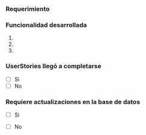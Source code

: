 <!--

PASOS PARA REGISTRAR UN PULL REQUEST
_____________________________________________

1) Escribir el nombre siguiendo estas reglas:
   - Indicar como prefijo el nombre del módulo
   - Si la funcionalidad corresponde a una User Story, el nombre debe coincidir son su título
   - No utilizar la palabra fix ni sus derivados

   Ejemplo: CITAS - Reglas de referencia y contrarreferencia para la carga de solicitudes

2) Seleccionar el proyecto al que pertenece (CITAS, RUP, MPI, ...)
3) Asignar revisores que sean miembros del equipo responsable de revisar el pull request
4) Completar las siguientes secciones:

-->
### Requerimiento
<!-- URL de la User Story, referencia al issue (#1111) o breve descripcion del requerimiento -->

### Funcionalidad desarrollada 
<!-- Describir que se desarrollo -->
1. 
2. 
3. 


### UserStories llegó a completarse
<!-- Marca con una X la casilla correcta-->
- [ ] Si
- [ ] No

### Requiere actualizaciones en la base de datos
<!-- Marca con una X la casilla correcta-->
<!-- Indique el cambio en caso afirmativo, agradecemos si es en forma de comando en mongo además de una explicación -->
- [ ] Si
- [ ] No


<!-- Agregar captura de pantalla, si fuera relevante  -->


<!-- Código relevante 
  ```
  (pegar código aquí)  
  ``` 
-->
